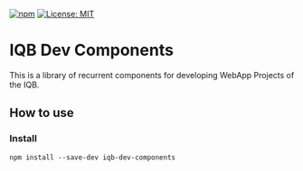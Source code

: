 [![npm](https://img.shields.io/npm/v/iqb-components.svg?style=flat-square)](https://www.npmjs.com/package/iqb-components)
[![License: MIT](https://img.shields.io/badge/License-MIT-yellow.svg?style=flat-square)](LICENSE)

# IQB Dev Components

This is a library of recurrent components for developing WebApp Projects of the IQB.

## How to use

### Install
```
npm install --save-dev iqb-dev-components
```
